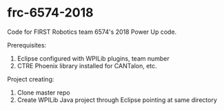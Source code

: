 # frc-6574-2018
Code for FIRST Robotics team 6574's 2018 Power Up code.

Prerequisites:
1. Eclipse configured with WPILib plugins, team number
2. CTRE Phoenix library installed for CANTalon, etc.

Project creating:
1. Clone master repo
2. Create WPILib Java project through Eclipse pointing at same directory

